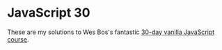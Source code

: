 # JavaScript 30

These are my solutions to Wes Bos's fantastic [30-day vanilla JavaScript course](http://javascript30.com).
